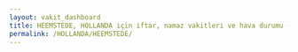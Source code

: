 ```yaml
---
layout: vakit_dashboard
title: HEEMSTEDE, HOLLANDA için iftar, namaz vakitleri ve hava durumu - ilçe/eyalet seç
permalink: /HOLLANDA/HEEMSTEDE/
---
```


<script type="text/javascript">
  var GLOBAL_COUNTRY = 'HOLLANDA';
  var GLOBAL_CITY = 'HEEMSTEDE';
  var GLOBAL_STATE = '';
  var lat = 72;
  var lon = 21;
</script>
